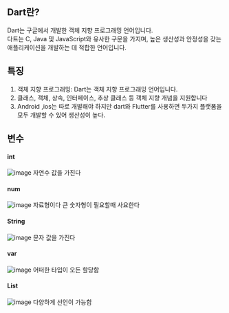 ## Dart란?

Dart는 구글에서 개발한 객체 지향 프로그래밍 언어입니다. <br>
다트는 C, Java 및 JavaScript와 유사한 구문을 가지며, 
높은 생산성과 안정성을 갖는 애플리케이션을 개발하는 데 적합한 언어입니다.

## 특징
1. 객체 지향 프로그래밍: Dart는 객체 지향 프로그래밍 언어입니다. 
2. 클래스, 객체, 상속, 인터페이스, 추상 클래스 등 객체 지향 개념을 지원합니다
3. Android ,ios는 따로 개발해야 하지만 dart와 Flutter를 사용하면
두가지 플랫폼을 모두 개발할 수 있어 생산성이 높다.

## 변수
#### int
![image](https://user-images.githubusercontent.com/106642094/230614572-21f5d080-1c44-493f-a094-24202eedad56.png)
자연수 값을 가진다

#### num
![image](https://user-images.githubusercontent.com/106642094/230614660-d66afd8c-4108-4eea-9c58-1c1d2a408fe5.png)
자료형이다 큰 숫자형이 필요할때 사요한다

#### String
![image](https://user-images.githubusercontent.com/106642094/230614855-d99b69de-7680-4dd2-8ef5-6261f4e0b876.png)
문자 값을 가진다

#### var
![image](https://user-images.githubusercontent.com/106642094/230614978-f5afb6b5-e8dc-450f-a7c1-d602ab2509c9.png)
 어떠한 타입이 오든 할당함
 
 #### List
 ![image](https://user-images.githubusercontent.com/106642094/230615393-bdb2a27d-e1d5-4170-adf3-edcf9a9af7e4.png)
 다양하게 선언이 가능함
